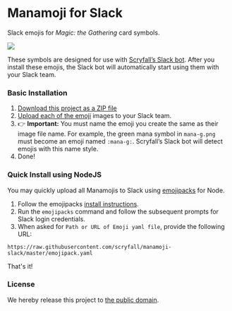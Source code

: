 # Manamoji for Slack

Slack emojis for _Magic: the Gathering_ card symbols.

![](https://cloud.githubusercontent.com/assets/769083/24091884/48c75d26-0d21-11e7-83ea-06f6c6e6f4d4.png)

These symbols are designed for use with [Scryfall’s Slack bot](https://scryfall.com/bots). After you install these emojis, the Slack bot will automatically start using them with your Slack team.

### Basic Installation

1. [Download this project as a ZIP file](https://github.com/scryfall/manamoji-slack/archive/master.zip)
2. [Upload each of the emoji](https://get.slack.help/hc/en-us/articles/206870177-Create-custom-emoji) images to your Slack team. 
3. 👉 **Important:** You must name the emoji you create the same as their image file name. For example, the green mana symbol in `mana-g.png` must become an emoji named `:mana-g:`. Scryfall’s Slack bot will detect emojis with this name style.
4. Done!


### Quick Install using NodeJS

You may quickly upload all Manamojis to Slack using [emojipacks](https://github.com/lambtron/emojipacks) for Node. 

1. Follow the emojipacks [install instructions](https://github.com/lambtron/emojipacks#install).
2. Run the `emojipacks` command and follow the subsequent prompts for Slack login credentials.
3. When asked for `Path or URL of Emoji yaml file`, provide the following URL:

```
https://raw.githubusercontent.com/scryfall/manamoji-slack/master/emojipack.yaml
```

That's it!

### License

We hereby release this project to [the public domain](LICENSE.md).
